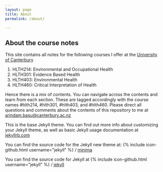 ```yaml
---
layout: page
title: About
permalink: /about/

---
```


## About the course notes
This site contains all notes for the following courses I offer at the [University of Canterbury](https://www.canterbury.ac.nz)

1. HLTH214: Environmental and Occupational Health
2. HLTH301: Evidence Based Health
3. HLTH403: Environmental Health 
4. HLTH460: Critical Interpretation of Health

Hence there is a mix of contents. You can navigate across the contents and learn from each section. These are tagged accordingly with the course names #hlth214, #hlth301, #hlth403, and #hlth460. Please direct all questions and comments about the contents of this repository to me at [arindam.basu@canterbury.ac.nz](mailto:arindam.basu@canterbury.ac.nz)

This is the base Jekyll theme. You can find out more info about customizing your Jekyll theme, as well as basic Jekyll usage documentation at [jekyllrb.com](https://jekyllrb.com/)

You can find the source code for the Jekyll new theme at:
{% include icon-github.html username="jekyll" %} /
[minima](https://github.com/jekyll/minima)

You can find the source code for Jekyll at
{% include icon-github.html username="jekyll" %} /
[jekyll](https://github.com/jekyll/jekyll)
